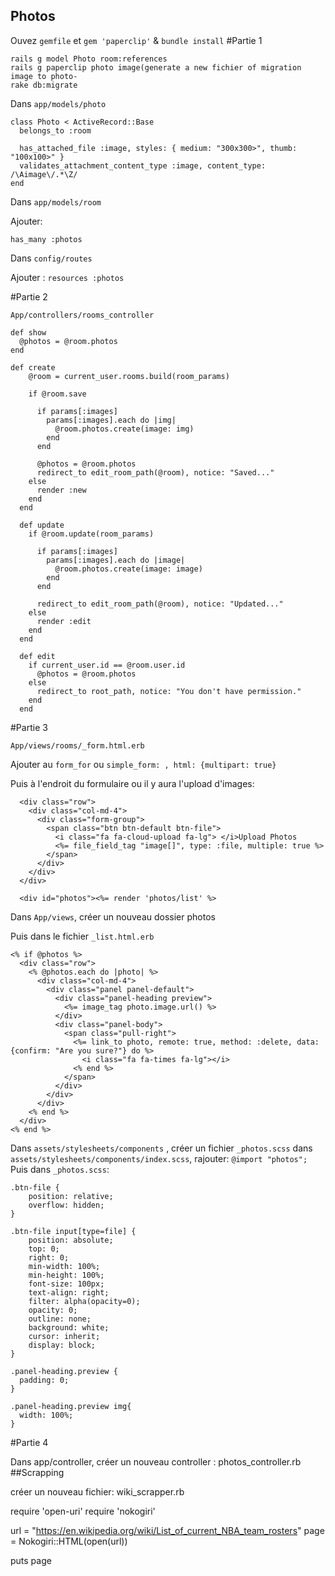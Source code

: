## Photos

Ouvez ```gemfile``` et ```gem 'paperclip'``` & ```bundle install```
#Partie 1
```
rails g model Photo room:references
rails g paperclip photo image(generate a new fichier of migration image to photo-
rake db:migrate
```
Dans ```app/models/photo```
```
class Photo < ActiveRecord::Base
  belongs_to :room

  has_attached_file :image, styles: { medium: "300x300>", thumb: "100x100>" }
  validates_attachment_content_type :image, content_type: /\Aimage\/.*\Z/
end
```
Dans ```app/models/room```

Ajouter:
```
has_many :photos
```

Dans ```config/routes```

Ajouter : ```resources :photos```

#Partie 2

```
App/controllers/rooms_controller
```

```
def show
  @photos = @room.photos
end

def create
    @room = current_user.rooms.build(room_params)

    if @room.save

      if params[:images]
        params[:images].each do |img|
          @room.photos.create(image: img)
        end
      end

      @photos = @room.photos
      redirect_to edit_room_path(@room), notice: "Saved..."
    else
      render :new
    end
  end

  def update
    if @room.update(room_params)

      if params[:images]
        params[:images].each do |image|
          @room.photos.create(image: image)
        end
      end

      redirect_to edit_room_path(@room), notice: "Updated..."
    else
      render :edit
    end
  end

  def edit
    if current_user.id == @room.user.id
      @photos = @room.photos
    else
      redirect_to root_path, notice: "You don't have permission."
    end
  end
```
  #Partie 3
```
App/views/rooms/_form.html.erb
```
  Ajouter au ```form_for``` ou ```simple_form: , html: {multipart: true}```

  Puis à l'endroit du formulaire ou il y aura l'upload d'images:
```
  <div class="row">
    <div class="col-md-4">
      <div class="form-group">
        <span class="btn btn-default btn-file">
          <i class="fa fa-cloud-upload fa-lg"> </i>Upload Photos
          <%= file_field_tag "image[]", type: :file, multiple: true %>
        </span>
      </div>
    </div>
  </div>

  <div id="photos"><%= render 'photos/list' %>
```

Dans ```App/views```, créer un nouveau dossier photos

Puis dans le fichier ```_list.html.erb```

```
<% if @photos %>
  <div class="row">
    <% @photos.each do |photo| %>
      <div class="col-md-4">
        <div class="panel panel-default">
          <div class="panel-heading preview">
            <%= image_tag photo.image.url() %>
          </div>
          <div class="panel-body">
            <span class="pull-right">
              <%= link_to photo, remote: true, method: :delete, data: {confirm: "Are you sure?"} do %>
                <i class="fa fa-times fa-lg"></i>
              <% end %>
            </span>
          </div>
        </div>
      </div>
    <% end %>
  </div>
<% end %>
```

Dans ```assets/stylesheets/components``` , créer un fichier ```_photos.scss```
dans ```assets/stylesheets/components/index.scss```, rajouter: ```@import "photos";```
Puis dans ```_photos.scss```:

```
.btn-file {
    position: relative;
    overflow: hidden;
}

.btn-file input[type=file] {
    position: absolute;
    top: 0;
    right: 0;
    min-width: 100%;
    min-height: 100%;
    font-size: 100px;
    text-align: right;
    filter: alpha(opacity=0);
    opacity: 0;
    outline: none;
    background: white;
    cursor: inherit;
    display: block;
}

.panel-heading.preview {
  padding: 0;
}

.panel-heading.preview img{  
  width: 100%;
}
```
#Partie 4

Dans app/controller, créer un nouveau controller : photos_controller.rb
##Scrapping

créer un nouveau fichier: wiki_scrapper.rb

require 'open-uri'
require 'nokogiri'

url = "https://en.wikipedia.org/wiki/List_of_current_NBA_team_rosters"
page = Nokogiri::HTML(open(url))

puts page

